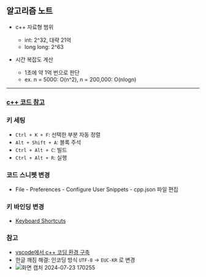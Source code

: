 ## 알고리즘 노트
- c++ 자료형 범위
    - int: 2^32, 대략 21억
    - long long: 2^63

- 시간 복잡도 계산
    - 1초에 약 1억 번으로 판단
    - ex. n = 5000: O(n^2), n = 200,000: O(nlogn)
---
### [c++ 코드 참고](https://github.com/ndb796/python-for-coding-test/blob/master/README.md)

### 키 세팅
- `Ctrl + K + F`: 선택한 부분 자동 정렬
- `Alt + Shift + A`: 블록 주석
- `Ctrl + Alt + C`: 빌드
- `Ctrl + Alt + R`: 실행

### 코드 스니펫 변경
- File - Preferences - Configure User Snippets - cpp.json 파일 편집

### 키 바인딩 변경
- [Keyboard Shortcuts](https://pybasall.tistory.com/353)

### 참고
- [vscode에서 c++ 코딩 환경 구축](https://velog.io/@youhyeoneee/%ED%99%98%EA%B2%BD-%EC%84%A4%EC%A0%95-VS-Code-%EC%97%90%EC%84%9C-CC-%EC%BD%94%EB%94%A9-%ED%99%98%EA%B2%BD-%EA%B5%AC%EC%B6%95%ED%95%98%EA%B8%B0-Windows)
- 한글 깨짐 해결: 인코딩 방식 `UTF-8` -> `EUC-KR` 로 변경
- ![화면 캡처 2024-07-23 170255](https://github.com/user-attachments/assets/4cc1ef6c-77af-4aba-8a1c-1fa8a0db155f)    
